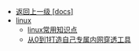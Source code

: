 - [返回上一级 [docs]](docs/)
- [linux](docs/linux/)
  - [linux常用知识点](docs/linux/linux常用知识点.md)
  - [从0到1打造自己专属内网穿透工具](docs/linux/从0到1打造自己专属内网穿透工具.md)
